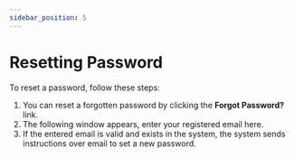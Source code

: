 ```yaml
---
sidebar_position: 5
---
```

# Resetting Password

To reset a password, follow these steps:

1. You can reset a forgotten password by clicking the **Forgot Password?** link.
2. The following window appears, enter your registered email here.
3. If the entered email is valid and exists in the system, the system sends instructions over email to set a new password.